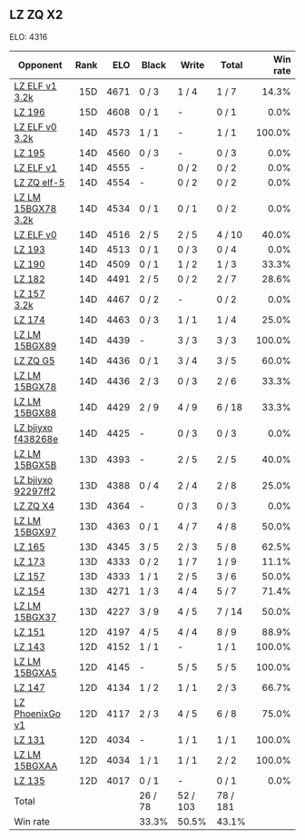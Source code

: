 ## LZ ZQ X2 ##

ELO: 4316

Opponent | Rank | ELO | Black | Write | Total | Win rate
---------|-----:|----:|-------|-------|-------|-------:
[LZ ELF v1 3.2k](LZ%20ELF%20v1%203.2k.md) | 15D | 4671 | 0 / 3 | 1 / 4 | 1 / 7 | 14.3%
[LZ 196](LZ%20196.md) | 15D | 4608 | 0 / 1 | - | 0 / 1 | 0.0%
[LZ ELF v0 3.2k](LZ%20ELF%20v0%203.2k.md) | 14D | 4573 | 1 / 1 | - | 1 / 1 | 100.0%
[LZ 195](LZ%20195.md) | 14D | 4560 | 0 / 3 | - | 0 / 3 | 0.0%
[LZ ELF v1](LZ%20ELF%20v1.md) | 14D | 4555 | - | 0 / 2 | 0 / 2 | 0.0%
[LZ ZQ elf-5](LZ%20ZQ%20elf-5.md) | 14D | 4554 | - | 0 / 2 | 0 / 2 | 0.0%
[LZ LM 15BGX78 3.2k](LZ%20LM%2015BGX78%203.2k.md) | 14D | 4534 | 0 / 1 | 0 / 1 | 0 / 2 | 0.0%
[LZ ELF v0](LZ%20ELF%20v0.md) | 14D | 4516 | 2 / 5 | 2 / 5 | 4 / 10 | 40.0%
[LZ 193](LZ%20193.md) | 14D | 4513 | 0 / 1 | 0 / 3 | 0 / 4 | 0.0%
[LZ 190](LZ%20190.md) | 14D | 4509 | 0 / 1 | 1 / 2 | 1 / 3 | 33.3%
[LZ 182](LZ%20182.md) | 14D | 4491 | 2 / 5 | 0 / 2 | 2 / 7 | 28.6%
[LZ 157 3.2k](LZ%20157%203.2k.md) | 14D | 4467 | 0 / 2 | - | 0 / 2 | 0.0%
[LZ 174](LZ%20174.md) | 14D | 4463 | 0 / 3 | 1 / 1 | 1 / 4 | 25.0%
[LZ LM 15BGX89](LZ%20LM%2015BGX89.md) | 14D | 4439 | - | 3 / 3 | 3 / 3 | 100.0%
[LZ ZQ G5](LZ%20ZQ%20G5.md) | 14D | 4436 | 0 / 1 | 3 / 4 | 3 / 5 | 60.0%
[LZ LM 15BGX78](LZ%20LM%2015BGX78.md) | 14D | 4436 | 2 / 3 | 0 / 3 | 2 / 6 | 33.3%
[LZ LM 15BGX88](LZ%20LM%2015BGX88.md) | 14D | 4429 | 2 / 9 | 4 / 9 | 6 / 18 | 33.3%
[LZ bjiyxo f438268e](LZ%20bjiyxo%20f438268e.md) | 14D | 4425 | - | 0 / 3 | 0 / 3 | 0.0%
[LZ LM 15BGX5B](LZ%20LM%2015BGX5B.md) | 13D | 4393 | - | 2 / 5 | 2 / 5 | 40.0%
[LZ bjiyxo 92297ff2](LZ%20bjiyxo%2092297ff2.md) | 13D | 4388 | 0 / 4 | 2 / 4 | 2 / 8 | 25.0%
[LZ ZQ X4](LZ%20ZQ%20X4.md) | 13D | 4364 | - | 0 / 3 | 0 / 3 | 0.0%
[LZ LM 15BGX97](LZ%20LM%2015BGX97.md) | 13D | 4363 | 0 / 1 | 4 / 7 | 4 / 8 | 50.0%
[LZ 165](LZ%20165.md) | 13D | 4345 | 3 / 5 | 2 / 3 | 5 / 8 | 62.5%
[LZ 173](LZ%20173.md) | 13D | 4333 | 0 / 2 | 1 / 7 | 1 / 9 | 11.1%
[LZ 157](LZ%20157.md) | 13D | 4333 | 1 / 1 | 2 / 5 | 3 / 6 | 50.0%
[LZ 154](LZ%20154.md) | 13D | 4271 | 1 / 3 | 4 / 4 | 5 / 7 | 71.4%
[LZ LM 15BGX37](LZ%20LM%2015BGX37.md) | 13D | 4227 | 3 / 9 | 4 / 5 | 7 / 14 | 50.0%
[LZ 151](LZ%20151.md) | 12D | 4197 | 4 / 5 | 4 / 4 | 8 / 9 | 88.9%
[LZ 143](LZ%20143.md) | 12D | 4152 | 1 / 1 | - | 1 / 1 | 100.0%
[LZ LM 15BGXA5](LZ%20LM%2015BGXA5.md) | 12D | 4145 | - | 5 / 5 | 5 / 5 | 100.0%
[LZ 147](LZ%20147.md) | 12D | 4134 | 1 / 2 | 1 / 1 | 2 / 3 | 66.7%
[LZ PhoenixGo v1](LZ%20PhoenixGo%20v1.md) | 12D | 4117 | 2 / 3 | 4 / 5 | 6 / 8 | 75.0%
[LZ 131](LZ%20131.md) | 12D | 4034 | - | 1 / 1 | 1 / 1 | 100.0%
[LZ LM 15BGXAA](LZ%20LM%2015BGXAA.md) | 12D | 4034 | 1 / 1 | 1 / 1 | 2 / 2 | 100.0%
[LZ 135](LZ%20135.md) | 12D | 4017 | 0 / 1 | - | 0 / 1 | 0.0%
Total | | | 26 / 78 | 52 / 103 | 78 / 181 | 
Win rate| | | 33.3% | 50.5% | 43.1% | 
